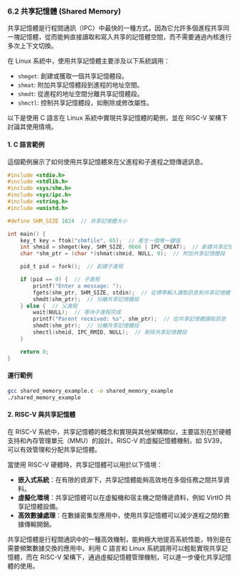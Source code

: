 ### 6.2 共享記憶體 (Shared Memory)

共享記憶體是行程間通訊（IPC）中最快的一種方式，因為它允許多個進程共享同一塊記憶體，從而能夠直接讀取和寫入共享的記憶體空間，而不需要通過內核進行多次上下文切換。

在 Linux 系統中，使用共享記憶體主要涉及以下系統調用：
- `shmget`: 創建或獲取一個共享記憶體段。
- `shmat`: 附加共享記憶體段到進程的地址空間。
- `shmdt`: 從進程的地址空間分離共享記憶體段。
- `shmctl`: 控制共享記憶體段，如刪除或修改屬性。

以下是使用 C 語言在 Linux 系統中實現共享記憶體的範例，並在 RISC-V 架構下討論其使用情境。

#### 1. C 語言範例

這個範例展示了如何使用共享記憶體來在父進程和子進程之間傳遞訊息。

```c
#include <stdio.h>
#include <stdlib.h>
#include <sys/shm.h>
#include <sys/ipc.h>
#include <string.h>
#include <unistd.h>

#define SHM_SIZE 1024  // 共享記憶體大小

int main() {
    key_t key = ftok("shmfile", 65);  // 產生一個唯一鍵值
    int shmid = shmget(key, SHM_SIZE, 0666 | IPC_CREAT);  // 創建共享記憶體段
    char *shm_ptr = (char *)shmat(shmid, NULL, 0);  // 附加共享記憶體段

    pid_t pid = fork();  // 創建子進程

    if (pid == 0) {  // 子進程
        printf("Enter a message: ");
        fgets(shm_ptr, SHM_SIZE, stdin);  // 從標準輸入讀取訊息到共享記憶體
        shmdt(shm_ptr);  // 分離共享記憶體段
    } else {  // 父進程
        wait(NULL);  // 等待子進程完成
        printf("Parent received: %s", shm_ptr);  // 從共享記憶體讀取訊息
        shmdt(shm_ptr);  // 分離共享記憶體段
        shmctl(shmid, IPC_RMID, NULL);  // 刪除共享記憶體段
    }

    return 0;
}
```

#### 運行範例

```bash
gcc shared_memory_example.c -o shared_memory_example
./shared_memory_example
```

#### 2. RISC-V 與共享記憶體

在 RISC-V 系統中，共享記憶體的概念和實現與其他架構類似，主要區別在於硬體支持和內存管理單元（MMU）的設計。RISC-V 的虛擬記憶體機制，如 SV39，可以有效管理和分配共享記憶體。

當使用 RISC-V 硬體時，共享記憶體可以用於以下情境：
- **嵌入式系統**：在有限的資源下，共享記憶體能夠高效地在多個任務之間共享資料。
- **虛擬化環境**：共享記憶體可以在虛擬機和宿主機之間傳遞資料，例如 VirtIO 共享記憶體設備。
- **高效數據處理**：在數據密集型應用中，使用共享記憶體可以減少進程之間的數據傳輸開銷。

共享記憶體是行程間通訊中的一種高效機制，能夠極大地提高系統性能，特別是在需要頻繁數據交換的應用中。利用 C 語言和 Linux 系統調用可以輕鬆實現共享記憶體，而在 RISC-V 架構下，通過虛擬記憶體管理機制，可以進一步優化共享記憶體的使用。